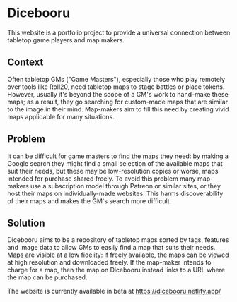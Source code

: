 # Dicebooru

This website is a portfolio project to provide a universal connection between tabletop game players and map makers. 

## Context
Often tabletop GMs ("Game Masters"), especially those who play remotely over tools like Roll20, need tabletop maps to stage battles or place tokens. However, usually it's beyond the scope of a GM's work to hand-make these maps; as a result, they go searching for custom-made maps that are similar to the image in their mind. Map-makers aim to fill this need by creating vivid maps applicable for many situations.

## Problem
It can be difficult for game masters to find the maps they need: by making a Google search they might find a small selection of the available maps that suit their needs, but these may be low-resolution copies or worse, maps intended for purchase shared freely. To avoid this problem many map-makers use a subscription model through Patreon or similar sites, or they host their maps on individually-made websites. This harms discoverability of their maps and makes the GM's search more difficult.

## Solution
Dicebooru aims to be a repository of tabletop maps sorted by tags, features and image data to allow GMs to easily find a map that suits their needs. Maps are visible at a low fidelity: if freely available, the maps can be viewed at high resolution and downloaded freely. If the map-maker intends to charge for a map, then the map on Dicebooru instead links to a URL where the map can be purchased.


The website is currently available in beta at https://dicebooru.netlify.app/
